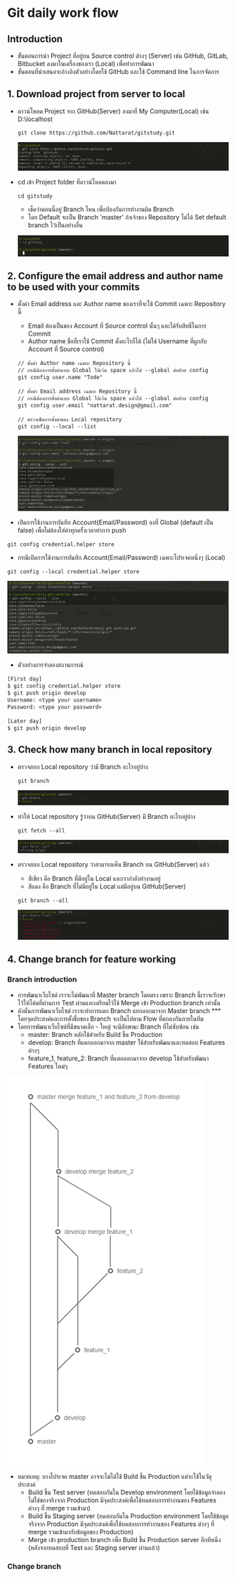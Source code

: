 # Git daily work flow

## Introduction
* ขั้นตอนการนำ Project ที่อยู่บน Source control ต่างๆ (Server) เช่น GitHub, GitLab, Bitbucket ลงมาในเครื่องของเรา (Local) เพื่อทำการพัฒนา
* ขั้นตอนที่นำเสนอจะอ้างอิงตัวอย่างโดยใช้ GitHub และใช้ Command line ในการจัดการ

## 1. Download project from server to local
* ดาวน์โหลด Project จาก GitHub(Server) ลงมาที่ My Computer(Local) เช่น D:\localhost
    ```
    git clone https://github.com/Nattarat/gitstudy.git
    ```

    ![Git Step 1](https://raw.githubusercontent.com/Nattarat/git-flow-steps/master/README-images/git-step-1.jpg)

* cd เข้า Project folder ที่ดาวน์โหลดลงมา
    ```
    cd gitstudy
    ```
    - เช็คว่าตอนนี้อยู่ Branch ไหน เพื่อป้องกันการทำงานผิด Branch
    - โดย Default จะเป็น Branch 'master' ถ้าเจ้าของ Repository ไม่ได้ Set default branch ไว้เป็นอย่างอื่น

    ![Git Step 2](https://raw.githubusercontent.com/Nattarat/git-flow-steps/master/README-images/git-step-2.jpg)

## 2. Configure the email address and author name to be used with your commits
* ตั้งค่า Email address และ Author name ของเราที่จะใช้ Commit เฉพาะ Repository นี้
    - Email ต้องเป็นของ Account ที่ Source control นั้นๆ และได้รับสิทธิ์ในการ Commit
    - Author name ชื่อที่เราใช้ Commit ตั้งอะไรก็ได้ (ไม่ใช่ Username ที่ผูกกับ Account ที่ Source control)
    ```
    // ตั้งค่า Author name เฉพาะ Repository นี้
    // กรณีต้องการตั้งค่าแบบ Global ให้เว้น space แล้วใส่ --global ต่อท้าย config
    git config user.name "Tode"

    // ตั้งค่า Email address เฉพาะ Repository นี้
    // กรณีต้องการตั้งค่าแบบ Global ให้เว้น space แล้วใส่ --global ต่อท้าย config
    git config user.email "nattarat.design@gmail.com"

    // ตรวจเช็คการตั้งค่าของ Local repository
    git config --local --list
    ```

    ![Git Config Step 1](https://raw.githubusercontent.com/Nattarat/git-flow-steps/master/README-images/git-step-config-1.jpg)

* เปิดการใช้งานการบันทึก Account(Email/Password) ลงที่ Global (default เป็น false) เพื่อไม่ต้องใส่ค่าทุกครั้งเวลาทำการ push
```
git config credential.helper store
```
* กรณีเปิดการใช้งานการบันทึก Account(Email/Password) เฉพาะโปรเจคหนึ่งๆ (Local)
```
git config --local credential.helper store
```

![Git Config Step 2](https://raw.githubusercontent.com/Nattarat/git-flow-steps/master/README-images/git-step-config-2.jpg)

* ตัวอย่างการจำลองสถานการณ์
```
[First day]
$ git config credential.helper store
$ git push origin develop
Username: <type your username>
Password: <type your password>

[Later day]
$ git push origin develop
```

## 3. Check how many branch in local repository
* ตรวจสอบ Local repository ว่ามี Branch อะไรอยู่บ้าง
    ```
    git branch
    ```

    ![Git Step 3](https://raw.githubusercontent.com/Nattarat/git-flow-steps/master/README-images/git-step-3.jpg)

* ทำให้ Local repository รู้ว่าบน GitHub(Server) มี Branch อะไรอยู่บ้าง
    ```
    git fetch --all
    ```

    ![Git Step 4](https://raw.githubusercontent.com/Nattarat/git-flow-steps/master/README-images/git-step-4.jpg)

* ตรวจสอบ Local repository ว่าสามารถเห็น Branch บน GitHub(Server) แล้ว
    - สีเขียว คือ Branch ที่มีอยู่ใน Local และเรากำลังทำงานอยู่
    - สีแดง คือ Branch ที่ไม่มีอยู่ใน Local แต่มีอยู่บน GitHub(Server)

    ```
    git branch --all
    ```

    ![Git Step 5](https://raw.githubusercontent.com/Nattarat/git-flow-steps/master/README-images/git-step-5.jpg)

## 4. Change branch for feature working

### Branch introduction
* การพัฒนาเว็บไซต์ เราจะไม่พัฒนาที่ Master branch โดยตรง เพราะ Branch นี้เราจะรักษาไว้ให้โค้ดที่ผ่านการ Test ผ่านและเตรียมไว้ใช้ Merge เข้า Production branch เท่านั้น
* ดังนั้นการพัฒนาเว็บไซต์ เราจะทำการแตก Branch แยกออกมาจาก Master branch *** โดยจุดประสงค์และการตั้งชื่อของ Branch จะเป็นไปตาม Flow ที่ตกลงกันภายในทีม
* โดยการพัฒนาเว็บไซต์ที่มีขนาดเล็ก - ใหญ่ จะมีลักษณะ Branch ที่ไม่ซับซ้อน เช่น
  - master: Branch หลักใช้สำหรับ Build ขึ้น Production
  - develop: Branch ที่แตกออกมาจาก master ใช้สำหรับพัฒนาและทดสอบ Features ต่างๆ
  - feature_1, feature_2: Branch ที่แตกออกมาจาก develop ใช้สำหรับพัฒนา Features ใหม่ๆ

![Git Brabch 1](https://raw.githubusercontent.com/Nattarat/git-flow-steps/master/README-images/git-branch-1.jpg)

* หมายเหตุ: บางโปรเจค master อาจจะไม่ได้ใช้ Build ขึ้น Production แต่จะใช้ในวัตุประสงค์
  - Build ขึ้น Test server (ทดสอบกันใน Develop environment โดยใช้ข้อมูลจำลองไม่ใช่ของจริงจาก Production มีจุดประสงค์เพื่อใช้ทดสอบการทำงานของ Features ต่างๆ ที่ merge รวมเข้ามา)
  - Build ขึ้น Staging server (ทดสอบกันใน Production environment โดยใช้ข้อมูลจริงจาก Production มีจุดประสงค์เพื่อใช้ทดสอบการทำงานของ Features ต่างๆ ที่ merge รวมเข้ามากับข้อมูลของ Production)
  - Merge เข้า production branch เพื่อ Build ขึ้น Production server อีกทีหนึ่ง (หลังจากทดสอบที่ Test และ Staging server ผ่านแล้ว)

### Change branch









